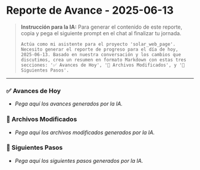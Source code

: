 # Reporte de Avance - 2025-06-13

> **Instrucción para la IA:**
> Para generar el contenido de este reporte, copia y pega el siguiente prompt en el chat al finalizar tu jornada.
>
> ```prompt
> Actúa como mi asistente para el proyecto 'solar_web_page'. Necesito generar el reporte de progreso para el día de hoy, 2025-06-13. Basado en nuestra conversación y los cambios que discutimos, crea un resumen en formato Markdown con estas tres secciones: '✅ Avances de Hoy', '📂 Archivos Modificados', y '🚀 Siguientes Pasos'.
> ```

---

### ✅ Avances de Hoy

- *Pega aquí los avances generados por la IA.*

### 📂 Archivos Modificados

- *Pega aquí los archivos modificados generados por la IA.*

### 🚀 Siguientes Pasos

- *Pega aquí los siguientes pasos generados por la IA.*


